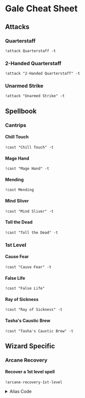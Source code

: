 # Gale Cheat Sheet
## Attacks

### Quarterstaff
`!attack Quarterstaff -t `
### 2-Handed Quarterstaff
`!attack "2-Handed Quarterstaff" -t `
### Unarmed Strike
`!attack "Unarmed Strike" -t `

## Spellbook
### Cantrips
#### Chill Touch
`!cast "Chill Touch" -t `

#### Mage Hand
`!cast "Mage Hand" -t `

#### Mending
`!cast Mending`

#### Mind Sliver
`!cast "Mind Sliver" -t `

#### Toll the Dead
`!cast "Toll the Dead" -t `

### 1st Level
#### Cause Fear
`!cast "Cause Fear" -t `

#### False Life
`!cast "False Life"`

#### Ray of Sickness
`!cast "Ray of Sickness" -t `

#### Tasha's Caustic Brew
`!cast "Tasha's Caustic Brew" -t `

## Wizard Specific

### Arcane Recovery
#### Recover a 1st level spell
`!arcane-recovery-1st-level`
<details>
  <summary>Alias Code</summary>
   
```
!serveralias arcane-recovery-1st-level embed {{cc="Arcane Recovery - 1st Level"}} 
<drac2>
recoveredAmount = 1
if character().cc_exists("Arcane Recovery"):
    if character().get_cc("Arcane Recovery") >= recoveredAmount:
        currentSlots = character().spellbook.get_slots(1)
        maxSlots = character().spellbook.get_max_slots(1)
        if (currentSlots != maxSlots):
            character().mod_cc("Arcane Recovery", (-1 * recoveredAmount), strict=True)
            character().spellbook.set_slots(1, character().spellbook.get_slots(1) + recoveredAmount)
            result = f"{name} recovers {recoveredAmount} 1st level spell slot"
        else:
            result = f"{name} already has the maximum amount of 1st level spells"
    else:
        result = f"{name} does not have enough arcane recovery at the moment. These charges can be recharged with a short or long rest."
else:
    result = f"{name} does not have the Arcane Recovery feature."
</drac2>
-f "Result|{{result}}"
-desc "You have learned to regain some of your magical energy by studying your spellbook. Once per day when you finish a short rest, you can choose expended spell slots to recover. The spell slots can have a combined level that is equal to or less than half your wizard level (rounded up), and none of the slots can be 6th level or higher."
-thumb https://i.pinimg.com/236x/26/df/54/26df5434448341bcd2c72bb9391849b9.jpg
-title "Arcane Recovery - 1st Level"
```
</details>
